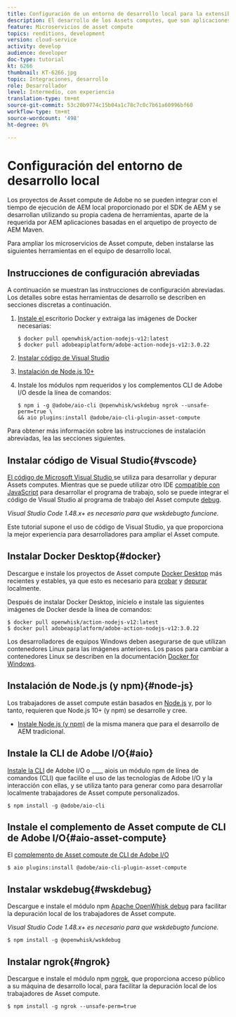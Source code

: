 ```yaml
---
title: Configuración de un entorno de desarrollo local para la extensibilidad del Asset compute
description: El desarrollo de los Assets computes, que son aplicaciones JavaScript de Node.js, requiere herramientas de desarrollo específicas que difieren del desarrollo de AEM tradicional, que van desde Node.js y varios módulos npm hasta Docker Desktop y Microsoft Visual Studio Code.
feature: Microservicios de asset compute
topics: renditions, development
version: cloud-service
activity: develop
audience: developer
doc-type: tutorial
kt: 6266
thumbnail: KT-6266.jpg
topic: Integraciones, desarrollo
role: Desarrollador
level: Intermedio, con experiencia
translation-type: tm+mt
source-git-commit: 53c20b9774c15b04a1c78c7c0c7b61a60996bf60
workflow-type: tm+mt
source-wordcount: '498'
ht-degree: 0%

---
```



# Configuración del entorno de desarrollo local

Los proyectos de Asset compute de Adobe no se pueden integrar con el tiempo de ejecución de AEM local proporcionado por el SDK de AEM y se desarrollan utilizando su propia cadena de herramientas, aparte de la requerida por AEM aplicaciones basadas en el arquetipo de proyecto de AEM Maven.

Para ampliar los microservicios de Asset compute, deben instalarse las siguientes herramientas en el equipo de desarrollo local.

## Instrucciones de configuración abreviadas

A continuación se muestran las instrucciones de configuración abreviadas. Los detalles sobre estas herramientas de desarrollo se describen en secciones discretas a continuación.

1. [Instale el ](https://www.docker.com/products/docker-desktop) escritorio Docker y extraiga las imágenes de Docker necesarias:

   ```
   $ docker pull openwhisk/action-nodejs-v12:latest
   $ docker pull adobeapiplatform/adobe-action-nodejs-v12:3.0.22
   ```

1. [Instalar código de Visual Studio](https://code.visualstudio.com/download)
1. [Instalación de Node.js 10+](../../local-development-environment/development-tools.md#node-js)
1. Instale los módulos npm requeridos y los complementos CLI de Adobe I/O desde la línea de comandos:

   ```
   $ npm i -g @adobe/aio-cli @openwhisk/wskdebug ngrok --unsafe-perm=true \
   && aio plugins:install @adobe/aio-cli-plugin-asset-compute
   ```

Para obtener más información sobre las instrucciones de instalación abreviadas, lea las secciones siguientes.

## Instalar código de Visual Studio{#vscode}

[El código de Microsoft Visual Studio ](https://code.visualstudio.com/download) se utiliza para desarrollar y depurar Assets computes. Mientras que se puede utilizar otro IDE [compatible con JavaScript](../../local-development-environment/development-tools.md#set-up-the-development-ide) para desarrollar el programa de trabajo, solo se puede integrar el código de Visual Studio al programa de trabajo del Asset compute [debug](../test-debug/debug.md).

_Visual Studio Code 1.48.x+ es necesario para que  [](#wskdebug) wskdebugto funcione._

Este tutorial supone el uso de código de Visual Studio, ya que proporciona la mejor experiencia para desarrolladores para ampliar el Asset compute.

## Instalar Docker Desktop{#docker}

Descargue e instale los proyectos de Asset compute [Docker Desktop](https://www.docker.com/products/docker-desktop) más recientes y estables, ya que esto es necesario para [probar](../test-debug/test.md) y [depurar](../test-debug/debug.md) localmente.

Después de instalar Docker Desktop, inícielo e instale las siguientes imágenes de Docker desde la línea de comandos:

```
$ docker pull openwhisk/action-nodejs-v12:latest
$ docker pull adobeapiplatform/adobe-action-nodejs-v12:3.0.22
```

Los desarrolladores de equipos Windows deben asegurarse de que utilizan contenedores Linux para las imágenes anteriores. Los pasos para cambiar a contenedores Linux se describen en la documentación [Docker for Windows](https://docs.docker.com/docker-for-windows/).

## Instalación de Node.js (y npm){#node-js}

Los trabajadores de asset compute están basados en [Node.js](https://nodejs.org/) y, por lo tanto, requieren que Node.js 10+ (y npm) se desarrolle y cree.

+ [Instale Node.js (y npm)](../../local-development-environment/development-tools.md#node-js)  de la misma manera que para el desarrollo de AEM tradicional.

## Instale la CLI de Adobe I/O{#aio}

[Instale la CLI](../../local-development-environment/development-tools.md#aio-cli) de Adobe I/O o  ____ aiois un módulo npm de línea de comandos (CLI) que facilite el uso de las tecnologías de Adobe I/O y la interacción con ellas, y se utiliza tanto para generar como para desarrollar localmente trabajadores de Asset compute personalizados.

```
$ npm install -g @adobe/aio-cli
```

## Instale el complemento de Asset compute de CLI de Adobe I/O{#aio-asset-compute}

El [complemento de Asset compute de CLI de Adobe I/O](https://github.com/adobe/aio-cli-plugin-asset-compute)

```
$ aio plugins:install @adobe/aio-cli-plugin-asset-compute
```

## Instalar wskdebug{#wskdebug}

Descargue e instale el módulo npm [Apache OpenWhisk debug](https://www.npmjs.com/package/@openwhisk/wskdebug) para facilitar la depuración local de los trabajadores de Asset compute.

_Visual Studio Code 1.48.x+ es necesario para que  [](#wskdebug) wskdebugto funcione._

```
$ npm install -g @openwhisk/wskdebug
```

## Instalar ngrok{#ngrok}

Descargue e instale el módulo npm [ngrok](https://www.npmjs.com/package/ngrok), que proporciona acceso público a su máquina de desarrollo local, para facilitar la depuración local de los trabajadores de Asset compute.

```
$ npm install -g ngrok --unsafe-perm=true
```
